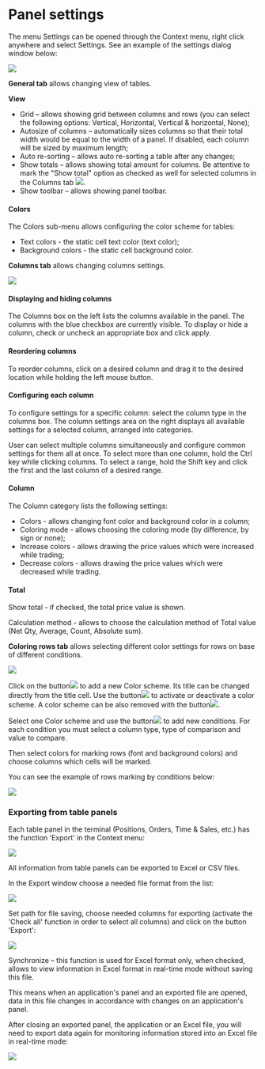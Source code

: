 # Panel settings

The menu Settings can be opened through the Context menu, right click anywhere and select Settings. See an example of the settings dialog window below:

![](<../../../.gitbook/assets/1 (1).png>)

**General tab** allows changing view of tables.

**View**

* Grid – allows showing grid between columns and rows (you can select the following options: Vertical, Horizontal, Vertical & horizontal, None);
* Autosize of columns – automatically sizes columns so that their total width would be equal to the width of a panel. If disabled, each column will be sized by maximum length;
* Auto re-sorting – allows auto re-sorting a table after any changes;
* Show totals – allows showing total amount for columns. Be attentive to mark the "Show total" option as checked as well for selected columns in the Columns tab ![](<../../../.gitbook/assets/2 (54).png>). 
* Show toolbar – allows showing panel toolbar.

####  &#xD;**Colors**

The Colors sub-menu allows configuring the color scheme for tables:

* Text colors - the static cell text color (text color);
* Background colors - the static cell background color.

 **Columns tab** allows changing columns settings.

![](../../../.gitbook/assets/.net-settings.png)

#### &#xD;**Displaying and hiding columns**

The Columns box on the left lists the columns available in the panel. The columns with the blue checkbox are currently visible. To display or hide a column, check or uncheck an appropriate box and click apply.

#### **Reordering columns**

To reorder columns, click on a desired column and drag it to the desired location while holding the left mouse button.

#### **Configuring each column**

To configure settings for a specific column: select the column type in the columns box. The column settings area on the right displays all available settings for a selected column, arranged into categories.

User can select multiple columns simultaneously and configure common settings for them all at once. To select more than one column, hold the Ctrl key while clicking columns. To select a range, hold the Shift key and click the first and the last column of a desired range.

#### **Column**

The Column category lists the following settings:

* Colors - allows changing font color and background color in a column;
* Coloring mode - allows choosing the coloring mode (by difference, by sign or none);
* Increase colors - allows drawing the price values which were increased while trading;
* Decrease colors - allows drawing the price values which were decreased while trading.

#### **Total**

Show total - if checked, the total price value is shown.

Calculation method - allows to choose the calculation method of Total value (Net Qty, Average, Count, Absolute sum).

**Coloring rows tab** allows selecting different color settings for rows on base of different conditions.

![](<../../../.gitbook/assets/colors (1).png>)

Click on the button![](<../../../.gitbook/assets/5 (35).png>)to add a new Color scheme. Its title can be changed directly from the title cell. Use the button![](<../../../.gitbook/assets/6 (25).png>)to activate or deactivate a color scheme. A color scheme can be also removed with the button![](<../../../.gitbook/assets/7 (29).png>).

Select one Color scheme and use the button![](<../../../.gitbook/assets/8 (4).png>)to add new conditions. For each condition you must select a column type, type of comparison and value to compare.

Then select colors for marking rows (font and background colors) and choose columns which cells will be marked.

You can see the example of rows marking by conditions below:

![](<../../../.gitbook/assets/11 (7).png>)

### Exporting from table panels

Each table panel in the terminal (Positions, Orders, Time & Sales, etc.) has the function 'Export' in the Context menu:

![](<../../../.gitbook/assets/12 (2).png>)

All information from table panels can be exported to Excel or CSV files.

In the Export window choose a needed file format from the list:

![](<../../../.gitbook/assets/13 (2).png>)

Set path for file saving, choose needed columns for exporting (activate the 'Check all' function in order to select all columns) and click on the button 'Export':

![](<../../../.gitbook/assets/14 (4).png>)

Synchronize – this function is used for Excel format only, when checked, allows to view information in Excel format in real-time mode without saving this file.

This means when an application's panel and an exported file are opened, data in this file changes in accordance with changes on an application's panel.

After closing an exported panel, the application or an Excel file, you will need to export data again for monitoring information stored into an Excel file in real-time mode:

![](<../../../.gitbook/assets/15 (1).png>)
